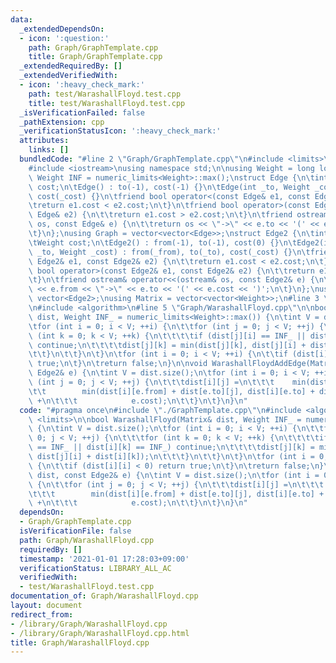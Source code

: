 ```yaml
---
data:
  _extendedDependsOn:
  - icon: ':question:'
    path: Graph/GraphTemplate.cpp
    title: Graph/GraphTemplate.cpp
  _extendedRequiredBy: []
  _extendedVerifiedWith:
  - icon: ':heavy_check_mark:'
    path: test/WarashallFloyd.test.cpp
    title: test/WarashallFloyd.test.cpp
  _isVerificationFailed: false
  _pathExtension: cpp
  _verificationStatusIcon: ':heavy_check_mark:'
  attributes:
    links: []
  bundledCode: "#line 2 \"Graph/GraphTemplate.cpp\"\n#include <limits>\n#include <vector>\n\
    #include <iostream>\nusing namespace std;\n\nusing Weight = long long;\nconstexpr\
    \ Weight INF = numeric_limits<Weight>::max();\nstruct Edge {\n\tint to;\n\tWeight\
    \ cost;\n\tEdge() : to(-1), cost(-1) {}\n\tEdge(int _to, Weight _cost = 1) : to(_to),\
    \ cost(_cost) {}\n\tfriend bool operator<(const Edge& e1, const Edge& e2) {\n\t\
    \treturn e1.cost < e2.cost;\n\t}\n\tfriend bool operator>(const Edge& e1, const\
    \ Edge& e2) {\n\t\treturn e1.cost > e2.cost;\n\t}\n\tfriend ostream& operator<<(ostream&\
    \ os, const Edge& e) {\n\t\treturn os << \"->\" << e.to << '(' << e.cost << ')';\n\
    \t}\n};\nusing Graph = vector<vector<Edge>>;\nstruct Edge2 {\n\tint from, to;\n\
    \tWeight cost;\n\tEdge2() : from(-1), to(-1), cost(0) {}\n\tEdge2(int _from, int\
    \ _to, Weight _cost) : from(_from), to(_to), cost(_cost) {}\n\tfriend bool operator<(const\
    \ Edge2& e1, const Edge2& e2) {\n\t\treturn e1.cost < e2.cost;\n\t}\n\tfriend\
    \ bool operator>(const Edge2& e1, const Edge2& e2) {\n\t\treturn e1.cost > e2.cost;\n\
    \t}\n\tfriend ostream& operator<<(ostream& os, const Edge2& e) {\n\t\treturn os\
    \ << e.from << \"->\" << e.to << '(' << e.cost << ')';\n\t}\n};\nusing Edges =\
    \ vector<Edge2>;\nusing Matrix = vector<vector<Weight>>;\n#line 3 \"Graph/WarashallFloyd.cpp\"\
    \n#include <algorithm>\n#line 5 \"Graph/WarashallFloyd.cpp\"\n\nbool WarashallFloyd(Matrix&\
    \ dist, Weight INF_ = numeric_limits<Weight>::max()) {\n\tint V = dist.size();\n\
    \tfor (int i = 0; i < V; ++i) {\n\t\tfor (int j = 0; j < V; ++j) {\n\t\t\tfor\
    \ (int k = 0; k < V; ++k) {\n\t\t\t\tif (dist[j][i] == INF_ || dist[i][k] == INF_)\
    \ continue;\n\t\t\t\tdist[j][k] = min(dist[j][k], dist[j][i] + dist[i][k]);\n\t\
    \t\t}\n\t\t}\n\t}\n\tfor (int i = 0; i < V; ++i) {\n\t\tif (dist[i][i] < 0) return\
    \ true;\n\t}\n\treturn false;\n}\n\nvoid WarashallFloydAddEdge(Matrix& dist, const\
    \ Edge2& e) {\n\tint V = dist.size();\n\tfor (int i = 0; i < V; ++i) {\n\t\tfor\
    \ (int j = 0; j < V; ++j) {\n\t\t\tdist[i][j] =\n\t\t\t    min(dist[i][j],\n\t\
    \t\t        min(dist[i][e.from] + dist[e.to][j], dist[i][e.to] + dist[e.from][j])\
    \ +\n\t\t\t            e.cost);\n\t\t}\n\t}\n}\n"
  code: "#pragma once\n#include \"./GraphTemplate.cpp\"\n#include <algorithm>\n#include\
    \ <limits>\n\nbool WarashallFloyd(Matrix& dist, Weight INF_ = numeric_limits<Weight>::max())\
    \ {\n\tint V = dist.size();\n\tfor (int i = 0; i < V; ++i) {\n\t\tfor (int j =\
    \ 0; j < V; ++j) {\n\t\t\tfor (int k = 0; k < V; ++k) {\n\t\t\t\tif (dist[j][i]\
    \ == INF_ || dist[i][k] == INF_) continue;\n\t\t\t\tdist[j][k] = min(dist[j][k],\
    \ dist[j][i] + dist[i][k]);\n\t\t\t}\n\t\t}\n\t}\n\tfor (int i = 0; i < V; ++i)\
    \ {\n\t\tif (dist[i][i] < 0) return true;\n\t}\n\treturn false;\n}\n\nvoid WarashallFloydAddEdge(Matrix&\
    \ dist, const Edge2& e) {\n\tint V = dist.size();\n\tfor (int i = 0; i < V; ++i)\
    \ {\n\t\tfor (int j = 0; j < V; ++j) {\n\t\t\tdist[i][j] =\n\t\t\t    min(dist[i][j],\n\
    \t\t\t        min(dist[i][e.from] + dist[e.to][j], dist[i][e.to] + dist[e.from][j])\
    \ +\n\t\t\t            e.cost);\n\t\t}\n\t}\n}\n"
  dependsOn:
  - Graph/GraphTemplate.cpp
  isVerificationFile: false
  path: Graph/WarashallFloyd.cpp
  requiredBy: []
  timestamp: '2021-01-01 17:28:03+09:00'
  verificationStatus: LIBRARY_ALL_AC
  verifiedWith:
  - test/WarashallFloyd.test.cpp
documentation_of: Graph/WarashallFloyd.cpp
layout: document
redirect_from:
- /library/Graph/WarashallFloyd.cpp
- /library/Graph/WarashallFloyd.cpp.html
title: Graph/WarashallFloyd.cpp
---
```

